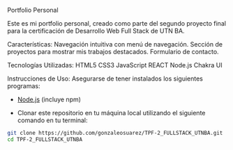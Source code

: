 Portfolio Personal

Este es mi portfolio personal, creado como parte del segundo proyecto final para la certificación de Desarrollo Web Full Stack de UTN BA.

Características: 
Navegación intuitiva con menú de navegación. Sección de proyectos para mostrar mis trabajos destacados. Formulario de contacto.

Tecnologías Utilizadas:
HTML5 CSS3 JavaScript REACT Node.js Chakra UI

Instrucciones de Uso:
Asegurarse de tener instalados los siguientes programas:
- [Node.js](https://nodejs.org/) (incluye npm)
  
- Clonar este repositorio en tu máquina local utilizando el siguiente comando en tu terminal:
  
```bash
git clone https://github.com/gonzaleosuarez/TPF-2_FULLSTACK_UTNBA.git
cd TPF-2_FULLSTACK_UTNBA

